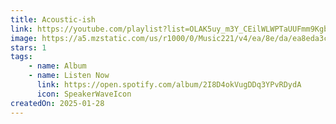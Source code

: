 ```yaml
---
title: Acoustic-ish
link: https://youtube.com/playlist?list=OLAK5uy_m3Y_CEilWLWPTaUUFmm9KgbNvYmDQEzPE
image: https://a5.mzstatic.com/us/r1000/0/Music221/v4/ea/8e/da/ea8eda3c-0f02-5f0f-a3c2-8a4809a7bf8c/193436402538_AcousticishCover.jpg
stars: 1
tags:
    - name: Album
    - name: Listen Now
      link: https://open.spotify.com/album/2I8D4okVugDDq3YPvRDydA
      icon: SpeakerWaveIcon
createdOn: 2025-01-28
---
```

